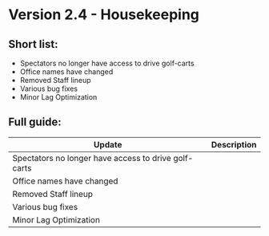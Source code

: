 # **Version 2.4 - Housekeeping**

## Short list:

- Spectators no longer have access to drive golf-carts
- Office names have changed
- Removed Staff lineup
- Various bug fixes
- Minor Lag Optimization

## Full guide:

| Update        | Description   |
| ------------- | ------------- |
| Spectators no longer have access to drive golf-carts  |  |
| Office names have changed  |  |
| Removed Staff lineup |  |
| Various bug fixes |  | 
| Minor Lag Optimization |  |
